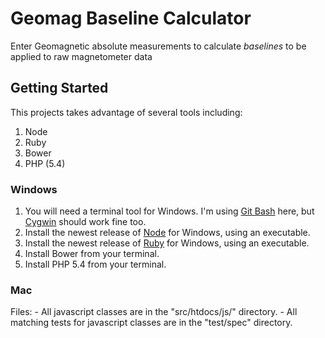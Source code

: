 Geomag Baseline Calculator
==========================

Enter Geomagnetic absolute measurements to calculate *baselines* to be applied to raw magnetometer data

Getting Started
---------------

This projects takes advantage of several tools including:
1. Node
1. Ruby
1. Bower
1. PHP (5.4)

### Windows ###

1. You will need a terminal tool for Windows. I'm using [Git Bash][] here, but [Cygwin][] should work fine too.
2. Install the newest release of [Node][] for Windows, using an executable.
3. Install the newest release of [Ruby][] for Windows, using an executable.
4. Install Bower from your terminal.
5. Install PHP 5.4 from your terminal.

[Git Bash]: http://git-scm.com/download/win
[Cygwin]: http://cygwin.com/install.html
[Node]: http://nodejs.org/download/
[Ruby]: http://rubyinstaller.org/

### Mac ###

Files:
	- All javascript classes are in the "src/htdocs/js/" directory.
	- All matching tests for javascript classes are in the "test/spec" directory.
